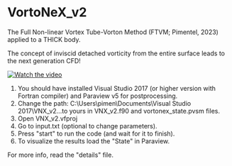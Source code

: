 # VortoNeX_v2
The Full Non-linear Vortex Tube-Vorton Method (FTVM; Pimentel, 2023) applied to a THICK body.

The concept of inviscid detached vorticity from the entire surface leads to the next generation CFD!

[![Watch the video](https://img.youtube.com/vi/40FRmue2Rlc/hqdefault.jpg)](https://www.youtube.com/embed/40FRmue2Rlc)

1. You should have installed Visual Studio 2017 (or higher version with Fortran compiler) and Paraview v5 for postprocessing.
2. Change the path: C:\Users\pimen\Documents\Visual Studio 2017\VNX_v2...to yours in VNX_v2.f90 and vortonex_state.pvsm files.
3. Open VNX_v2.vfproj
4. Go to input.txt (optional to change parameters).
5. Press "start" to run the code (and wait for it to finish).
6. To visualize the results load the "State" in Paraview.

For more info, read the "details" file.
